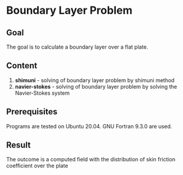 # Boundary Layer Problem

## Goal

The goal is to calculate a boundary layer over a flat plate.

## Content

1. **shimuni** - solving of boundary layer problem by shimuni method
1. **navier-stokes** - solving of boundary layer problem by solving the
Navier-Stokes system

## Prerequisites

Programs are tested on Ubuntu 20.04. GNU Fortran 9.3.0 are used.

## Result

The outcome is a computed field with the distribution of skin
friction coefficient over the plate